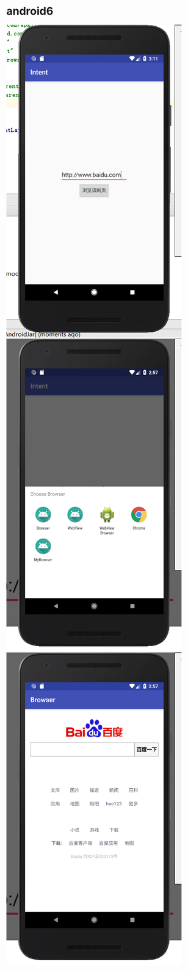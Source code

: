 # android6
![image](https://github.com/vonus123/android6/blob/master/img-6/Intent3.png)
![image](https://github.com/vonus123/android6/blob/master/img-6/Intent.png)
![image](https://github.com/vonus123/android6/blob/master/img-6/Intent2.png)
